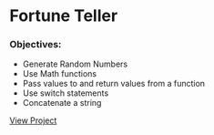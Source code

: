 # Fortune Teller

### Objectives:
- Generate Random Numbers
- Use Math functions
- Pass values to and return values from a function
- Use switch statements
- Concatenate a string

[View Project](https://silly-darwin-677d57.netlify.app/)